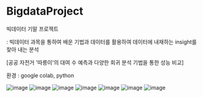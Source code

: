 # BigdataProject

빅데이터 기말 프로젝트

: 빅데이터 과목을 통하여 배운 기법과 데이터를 활용하여 데이터에 내재하는 insight를 찾아
내는 분석

[공공 자전거 '따릉이'의 대여 수 예측과 다양한 회귀 분석 기법을 통한 성능 비교]

환경 : google colab, python


![image](https://user-images.githubusercontent.com/62796977/174815467-205ef55a-378d-4363-b98b-1b88abf986d5.png)
![image](https://user-images.githubusercontent.com/62796977/174815346-a0f7e1c7-985a-4aa0-9017-f34b216c9a10.png)
![image](https://user-images.githubusercontent.com/62796977/174815548-cd8d3288-286b-4cab-af36-05c0c52d8ace.png)
![image](https://user-images.githubusercontent.com/62796977/174815633-828c432d-fbac-48fc-a674-9ad42f82b9a4.png)
![image](https://user-images.githubusercontent.com/62796977/174815699-52f7c3ef-3b14-4e7c-a6d0-f66397eedb0e.png)
![image](https://user-images.githubusercontent.com/62796977/174815766-a4d5828c-0fd3-46d8-a373-c76a5fbf3c60.png)
![image](https://user-images.githubusercontent.com/62796977/174815831-4fe27f34-ec5a-4371-b4ff-a966a39b8acb.png)
